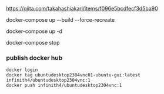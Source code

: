 https://qiita.com/takahashiakari/items/f096e5bcdfecf3d5ba90


docker-compose up --build --force-recreate

docker-compose up -d

docker-compose stop

### publish docker hub

```
docker login
docker tag ubuntudesktop2304vnc01-ubuntu-gui:latest infinith4/ubuntudesktop2304vnc:1
docker push infinith4/ubuntudesktop2304vnc:1
```

